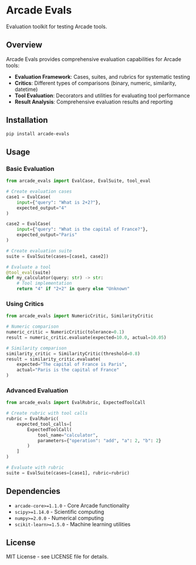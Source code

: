 # Arcade Evals

Evaluation toolkit for testing Arcade tools.

## Overview

Arcade Evals provides comprehensive evaluation capabilities for Arcade tools:

- **Evaluation Framework**: Cases, suites, and rubrics for systematic testing
- **Critics**: Different types of comparisons (binary, numeric, similarity, datetime)
- **Tool Evaluation**: Decorators and utilities for evaluating tool performance
- **Result Analysis**: Comprehensive evaluation results and reporting

## Installation

```bash
pip install arcade-evals
```

## Usage

### Basic Evaluation

```python
from arcade_evals import EvalCase, EvalSuite, tool_eval

# Create evaluation cases
case1 = EvalCase(
    input={"query": "What is 2+2?"},
    expected_output="4"
)

case2 = EvalCase(
    input={"query": "What is the capital of France?"},
    expected_output="Paris"
)

# Create evaluation suite
suite = EvalSuite(cases=[case1, case2])

# Evaluate a tool
@tool_eval(suite)
def my_calculator(query: str) -> str:
    # Tool implementation
    return "4" if "2+2" in query else "Unknown"
```

### Using Critics

```python
from arcade_evals import NumericCritic, SimilarityCritic

# Numeric comparison
numeric_critic = NumericCritic(tolerance=0.1)
result = numeric_critic.evaluate(expected=10.0, actual=10.05)

# Similarity comparison
similarity_critic = SimilarityCritic(threshold=0.8)
result = similarity_critic.evaluate(
    expected="The capital of France is Paris",
    actual="Paris is the capital of France"
)
```

### Advanced Evaluation

```python
from arcade_evals import EvalRubric, ExpectedToolCall

# Create rubric with tool calls
rubric = EvalRubric(
    expected_tool_calls=[
        ExpectedToolCall(
            tool_name="calculator",
            parameters={"operation": "add", "a": 2, "b": 2}
        )
    ]
)

# Evaluate with rubric
suite = EvalSuite(cases=[case1], rubric=rubric)
```

## Dependencies

- `arcade-core>=1.1.0` - Core Arcade functionality
- `scipy>=1.14.0` - Scientific computing
- `numpy>=2.0.0` - Numerical computing
- `scikit-learn>=1.5.0` - Machine learning utilities

## License

MIT License - see LICENSE file for details.
